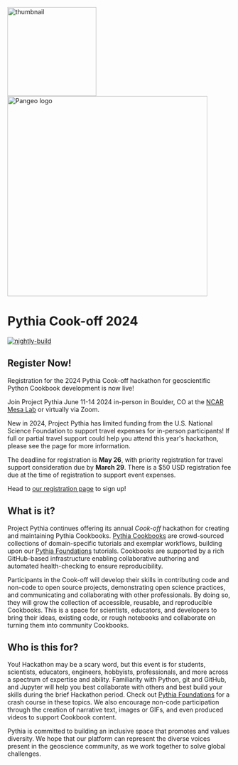 <img src="thumbnail.png" alt="thumbnail" width="200"/>  <img src="images/large-logo-blue-text.png" alt="Pangeo logo" width="450"/>

# Pythia Cook-off 2024

[![nightly-build](https://github.com/ProjectPythia/pythia-cookoff-2024/actions/workflows/nightly-build.yaml/badge.svg)](https://github.com/ProjectPythia/pythia-cookoff-2024/actions/workflows/nightly-build.yaml)


## Register Now!

Registration for the 2024 Pythia Cook-off hackathon for geoscientific Python Cookbook development is now live!

Join Project Pythia June 11-14 2024 in-person in Boulder, CO at the [NCAR Mesa Lab](https://scied.ucar.edu/visit) or virtually via Zoom.

New in 2024, Project Pythia has limited funding from the U.S. National Science Foundation to support travel expenses for in-person participants!
If full or partial travel support could help you attend this year's hackathon, please see the [](travel.md) page for more information.

The deadline for registration is **May 26**, with priority registration for travel support consideration due by **March 29**. There is a $50 USD registration fee due at the time of registration to support event expenses.

Head to [our registration page](https://www.eventsquid.com/event.cfm?id=23645) to sign up!


## What is it?

Project Pythia continues offering its annual _Cook-off_ hackathon for creating and maintaining Pythia Cookbooks. [Pythia Cookbooks](https://cookbooks.projectpythia.org) are crowd-sourced collections of domain-specific tutorials and exemplar workflows, building upon our [Pythia Foundations](https://foundations.projectpythia.org) tutorials. Cookbooks are supported by a rich GitHub-based infrastructure enabling collaborative authoring and automated health-checking to ensure reproducibility.

Participants in the Cook-off will develop their skills in contributing code and non-code to open source projects, demonstrating open science practices, and communicating and collaborating with other professionals. By doing so, they will grow the collection of accessible, reusable, and reproducible Cookbooks. This is a space for scientists, educators, and developers to bring their ideas, existing code, or rough notebooks and collaborate on turning them into community Cookbooks.


## Who is this for?

You!
Hackathon may be a scary word, but this event is for students, scientists, educators, engineers, hobbyists, professionals, and more across a spectrum of expertise and ability.
Familiarity with Python, git and GitHub, and Jupyter will help you best collaborate with others and best build your skills during the brief Hackathon period.
Check out [Pythia Foundations](https://foundations.projectpythia.org) for a crash course in these topics.
We also encourage non-code participation through the creation of narrative text, images or GIFs, and even produced videos to support Cookbook content.

Pythia is committed to building an inclusive space that promotes and values diversity. We hope that our platform can represent the diverse voices present in the geoscience community, as we work together to solve global challenges.
